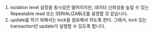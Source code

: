 1. isolation level 설정을 동시성은 떨어지지만, 데이터 신뢰성을 높일 수 있는 Repeatable read 또는 SERIALIZABLE를 설정할 것 같습니다.
2. update를 하기 위해서는 lock을 점유해서 하도록 한다. 그래서, lock 있는 transaction만 update가 실행할 수 있도록 합니다.

